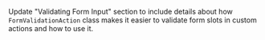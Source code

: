 Update "Validating Form Input" section to include details about how `FormValidationAction` class makes 
it easier to validate form slots in custom actions and how to use it.